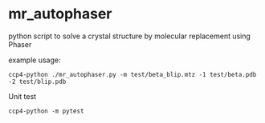 # mr_autophaser
python script to solve a crystal structure by molecular replacement using Phaser

example usage:

```
ccp4-python ./mr_autophaser.py -m test/beta_blip.mtz -1 test/beta.pdb -2 test/blip.pdb
```

Unit test

```
ccp4-python -m pytest
```
